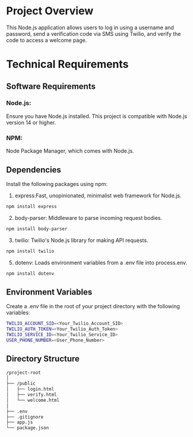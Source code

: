 # Project Overview
This Node.js application allows users to log in using a username and password, send a verification code via SMS using Twilio, and verify the code to access a welcome page.

# Technical Requirements
## Software Requirements
### Node.js: 
Ensure you have Node.js installed. This project is compatible with Node.js version 14 or higher.
### NPM: 
Node Package Manager, which comes with Node.js.

## Dependencies
Install the following packages using npm:
1. express:Fast, unopinionated, minimalist web framework for Node.js.
```bash
npm install express
```
2. body-parser: Middleware to parse incoming request bodies.
```bash
npm install body-parser
```
3. twilio: Twilio's Node.js library for making API requests.
```bash
npm install twilio
```
5. dotenv: Loads environment variables from a .env file into process.env.
``` bash
npm install dotenv
```

## Environment Variables
Create a .env file in the root of your project directory with the following variables:
```bash
TWILIO_ACCOUNT_SID=<Your_Twilio_Account_SID>
TWILIO_AUTH_TOKEN=<Your_Twilio_Auth_Token>
TWILIO_SERVICE_ID=<Your_Twilio_Service_ID>
USER_PHONE_NUMBER=<User_Phone_Number>
```

## Directory Structure
```bash
/project-root
│
├── /public
│   ├── login.html
│   ├── verify.html
│   └── welcome.html
│
├── .env
├── .gitignore
├── app.js
└── package.json
```
